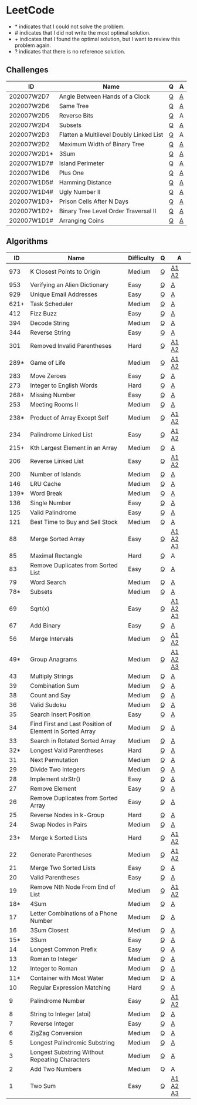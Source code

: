 # LeetCode

- \* indicates that I could not solve the problem.
- \# indicates that I did not write the most optimal solution.
- \+ indicates that I found the optimal solution, but I want to review this problem again.
- ? indicates that there is no reference solution.

## Challenges


| ID          | Name | Q | A |
|-------------|------|---|---|
| 202007W2D7  | Angle Between Hands of a Clock | [Q](https://leetcode.com/explore/challenge/card/july-leetcoding-challenge/545/week-2-july-8th-july-14th/3390/) | [A](/challenges/2020/07/W2/D7.py) |
| 202007W2D6  | Same Tree | [Q](https://leetcode.com/explore/challenge/card/july-leetcoding-challenge/545/week-2-july-8th-july-14th/3389/) | [A](/challenges/2020/07/W2/D6.py) |
| 202007W2D5  | Reverse Bits | [Q](https://leetcode.com/explore/challenge/card/july-leetcoding-challenge/545/week-2-july-8th-july-14th/3388/) | A |
| 202007W2D4  | Subsets | [Q](https://leetcode.com/explore/challenge/card/july-leetcoding-challenge/545/week-2-july-8th-july-14th/3387/) | [A](/challenges/2020/07/W2/D4.py) |
| 202007W2D3  | Flatten a Multilevel Doubly Linked List | [Q](https://leetcode.com/explore/challenge/card/july-leetcoding-challenge/545/week-2-july-8th-july-14th/3386/) | A |
| 202007W2D2  | Maximum Width of Binary Tree | [Q](https://leetcode.com/explore/challenge/card/july-leetcoding-challenge/545/week-2-july-8th-july-14th/3385/) | [A](/challenges/2020/07/W2/D2.py) |
| 202007W2D1* | 3Sum | [Q](https://leetcode.com/explore/challenge/card/july-leetcoding-challenge/545/week-2-july-8th-july-14th/3384/) | [A](/challenges/2020/07/W2/D1.py) |
| 202007W1D7# | Island Perimeter | [Q](https://leetcode.com/explore/challenge/card/july-leetcoding-challenge/544/week-1-july-1st-july-7th/3383/) | [A](/challenges/2020/07/W1/D7.py) |
| 202007W1D6  | Plus One | [Q](https://leetcode.com/explore/challenge/card/july-leetcoding-challenge/544/week-1-july-1st-july-7th/3382/) | [A](/challenges/2020/07/W1/D6.py) |
| 202007W1D5# | Hamming Distance | [Q](https://leetcode.com/explore/challenge/card/july-leetcoding-challenge/544/week-1-july-1st-july-7th/3381/) | [A](/challenges/2020/07/W1/D5.py) |
| 202007W1D4# | Ugly Number II | [Q](https://leetcode.com/explore/challenge/card/july-leetcoding-challenge/544/week-1-july-1st-july-7th/3380/) | [A](/challenges/2020/07/W1/D4.py) |
| 202007W1D3+ | Prison Cells After N Days | [Q](https://leetcode.com/explore/challenge/card/july-leetcoding-challenge/544/week-1-july-1st-july-7th/3379/) | [A](/challenges/2020/07/W1/D3.py) |
| 202007W1D2+ | Binary Tree Level Order Traversal II | [Q](https://leetcode.com/explore/challenge/card/july-leetcoding-challenge/544/week-1-july-1st-july-7th/3378/) | [A](/challenges/2020/07/W1/D2.py) |
| 202007W1D1# | Arranging Coins | [Q](https://leetcode.com/explore/featured/card/july-leetcoding-challenge/544/week-1-july-1st-july-7th/3377/) | [A](/challenges/2020/07/W1/D1.py) |

## Algorithms

| ID    | Name | Difficulty | Q | A |
|-------|------|------------|---|---|
|  973  | K Closest Points to Origin | Medium | [Q](https://leetcode.com/problems/k-closest-points-to-origin/) | [A1](/solutions/973-1.py) [A2](/solutions/973-2.py) |
|  953  | Verifying an Alien Dictionary | Easy | [Q](https://leetcode.com/problems/verifying-an-alien-dictionary/) | [A](/solutions/953.py) |
|  929  | Unique Email Addresses | Easy | [Q](https://leetcode.com/problems/unique-email-addresses/) | [A](/solutions/929.py) |
|  621+ | Task Scheduler | Medium | [Q](https://leetcode.com/problems/task-scheduler/) | [A](/solutions/621.py) |
|  412  | Fizz Buzz | Easy | [Q](https://leetcode.com/problems/fizz-buzz/) | [A](/solutions/412.py) |
|  394  | Decode String | Medium | [Q](https://leetcode.com/problems/decode-string/) | [A](/solutions/394.py) |
|  344  | Reverse String | Easy | [Q](https://leetcode.com/problems/reverse-string/) | [A](/solutions/344.py) |
|  301  | Removed Invalid Parentheses | Hard | [Q](https://leetcode.com/problems/remove-invalid-parentheses/) | [A1](/solutions/301-1.py) [A2](/solutions/301-2.py) |
|  289* | Game of Life | Medium | [Q](https://leetcode.com/problems/game-of-life/) | [A1](/solutions/289-1.py) [A2](/solutions/289-2.py) |
|  283  | Move Zeroes | Easy | [Q](https://leetcode.com/problems/move-zeroes/) | [A](/solutions/283.py) |
|  273  | Integer to English Words | Hard | [Q](https://leetcode.com/problems/integer-to-english-words/) | [A](/solutions/273.py) |
|  268+ | Missing Number | Easy | [Q](https://leetcode.com/problems/missing-number/) | [A](/solutions/268.py) |
|  253  | Meeting Rooms II | Medium | [Q](https://leetcode.com/problems/meeting-rooms-ii/) | [A](/solutions/253.py) |
|  238* | Product of Array Except Self | Medium | [Q](https://leetcode.com/problems/product-of-array-except-self/) | [A1](/solutions/238-1.py) [A2](/solutions/238-2.py) |
|  234  | Palindrome Linked List | Easy | [Q](https://leetcode.com/problems/palindrome-linked-list/) | [A1](/solutions/234-1.py) [A2](/solutions/234-2.py) |
|  215+ | Kth Largest Element in an Array | Medium | [Q](https://leetcode.com/problems/kth-largest-element-in-an-array/) | [A](/solutions/215.py) |
|  206  | Reverse Linked List | Easy | [Q](https://leetcode.com/problems/reverse-linked-list/) | [A1](/solutions/206-1.py) [A2](/solutions/206-2.py) |
|  200  | Number of Islands | Medium | [Q](https://leetcode.com/problems/number-of-islands/) | [A](/solutions/200.py) |
|  146  | LRU Cache | Medium | [Q](https://leetcode.com/problems/lru-cache/) | [A](/solutions/146-1.py) |
|  139* | Word Break | Medium | [Q](https://leetcode.com/problems/word-break/) | [A](/solutions/139.py) |
|  136  | Single Number | Easy | [Q](https://leetcode.com/problems/single-number/) | [A](/solutions/136.py) |
|  125  | Valid Palindrome | Easy | [Q](https://leetcode.com/problems/valid-palindrome/) | [A](/solutions/125.py) |
|  121  | Best Time to Buy and Sell Stock | Medium | [Q](https://leetcode.com/problems/best-time-to-buy-and-sell-stock/) | [A](/solutions/121.py) |
|   88  | Merge Sorted Array | Easy | [Q](https://leetcode.com/problems/merge-sorted-array/) | [A1](/solutions/88-1.py) [A2](/solutions/88-2.py) [A3](/solutions/88-3.py) |
|   85  | Maximal Rectangle | Hard | [Q](https://leetcode.com/problems/maximal-rectangle/) | A |
|   83  | Remove Duplicates from Sorted List | Easy | [Q](https://leetcode.com/problems/remove-duplicates-from-sorted-list/) | [A](/solutions/83.py) |
|   79  | Word Search | Medium | [Q](https://leetcode.com/problems/word-search/) | [A](/solutions/79.py) |
|   78* | Subsets | Medium | [Q](https://leetcode.com/problems/subsets/) | [A](/solutions/78.py) |
|   69  | Sqrt(x) | Easy | [Q](https://leetcode.com/problems/sqrtx/) | [A1](/solutions/69-1.py) [A2](/solutions/69-2.py) [A3](/solutions/69-3.py) |
|   67  | Add Binary | Easy | [Q](https://leetcode.com/problems/add-binary/) | [A](/solutions/67.py) |
|   56  | Merge Intervals | Medium | [Q](https://leetcode.com/problems/merge-intervals/) | [A1](/solutions/56-1.py) [A2](/solutions/56-2.py) |
|   49* | Group Anagrams | Medium | [Q](https://leetcode.com/problems/group-anagrams/) | [A1](/solutions/49-1.py) [A2](/solutions/49-2.py) [A3](/solutions/49-3.py) |
|   43  | Multiply Strings | Medium | [Q](https://leetcode.com/problems/multiply-strings/) | [A](/solutions/43.py) |
|   39  | Combination Sum | Medium | [Q](https://leetcode.com/problems/combination-sum/) | [A](/solutions/39.py) |
|   38  | Count and Say | Medium | [Q](https://leetcode.com/problems/count-and-say/) | [A](/solutions/38.py) |
|   36  | Valid Sudoku | Medium | [Q](https://leetcode.com/problems/valid-sudoku/) | [A](/solutions/36.py) |
|   35  | Search Insert Position | Easy | [Q](https://leetcode.com/problems/search-insert-position/) | [A](/solutions/35.py) |
|   34  | Find First and Last Position of Element in Sorted Array | Medium | [Q](https://leetcode.com/problems/find-first-and-last-position-of-element-in-sorted-array/) | [A](/solutions/34.py) |
|   33  | Search in Rotated Sorted Array | Medium | [Q](https://leetcode.com/problems/search-in-rotated-sorted-array/) | [A](/solutions/33.py) |
|   32* | Longest Valid Parentheses | Hard | [Q](https://leetcode.com/problems/longest-valid-parentheses/) | [A](/solutions/32.py) |
|   31  | Next Permutation | Medium | [Q](https://leetcode.com/problems/next-permutation/) | [A](/solutions/31.py) |
|   29  | Divide Two Integers | Medium | [Q](https://leetcode.com/problems/divide-two-integers/) | [A](/solutions/29.py) |
|   28  | Implement strStr() | Easy | [Q](https://leetcode.com/problems/implement-strstr/) | [A](/solutions/28.py) |
|   27  | Remove Element | Easy | [Q](https://leetcode.com/problems/remove-element/) | [A](/solutions/27.py) |
|   26  | Remove Duplicates from Sorted Array | Easy | [Q](https://leetcode.com/problems/remove-duplicates-from-sorted-array/) | [A](/solutions/26.py) |
|   25  | Reverse Nodes in k-Group | Hard | [Q](https://leetcode.com/problems/reverse-nodes-in-k-group/) | [A](/solutions/25.py) |
|   24  | Swap Nodes in Pairs | Medium | [Q](https://leetcode.com/problems/swap-nodes-in-pairs/) | [A](/solutions/24.py) |
|   23+ | Merge k Sorted Lists | Hard | [Q](https://leetcode.com/problems/merge-k-sorted-lists/) | [A1](/solutions/23-1.py) [A2](/solutions/23-2.py) |
|   22  | Generate Parentheses | Medium | [Q](https://leetcode.com/problems/generate-parentheses/) | [A1](/solutions/22-1.py) [A2](/solutions/22-2.py) |
|   21  | Merge Two Sorted Lists | Easy | [Q](https://leetcode.com/problems/merge-two-sorted-lists/) | [A](/solutions/21.py) |
|   20  | Valid Parentheses | Easy | [Q](https://leetcode.com/problems/valid-parentheses/) | [A](/solutions/20.py) |
|   19  | Remove Nth Node From End of List | Medium | [Q](https://leetcode.com/problems/remove-nth-node-from-end-of-list/) | [A1](/solutions/19-1.py) [A2](/solutions/19-2.py) |
|   18* | 4Sum | Medium | [Q](https://leetcode.com/problems/4sum/) | [A](/solutions/18.py) |
|   17  | Letter Combinations of a Phone Number | Medium | [Q](https://leetcode.com/problems/letter-combinations-of-a-phone-number/) | [A](/solutions/17.py) |
|   16  | 3Sum Closest | Medium | [Q](https://leetcode.com/problems/3sum-closest/) | [A](/solutions/16.py) |
|   15* | 3Sum | Easy | [Q](https://leetcode.com/problems/3sum/) | [A](/solutions/15.py) |
|   14  | Longest Common Prefix | Easy | [Q](https://leetcode.com/problems/longest-common-prefix/) | [A](/solutions/14.py) |
|   13  | Roman to Integer | Medium | [Q](https://leetcode.com/problems/roman-to-integer/) | [A](/solutions/13.py) |
|   12  | Integer to Roman | Medium | [Q](https://leetcode.com/problems/integer-to-roman/) | [A](/solutions/12.py) |
|   11* | Container with Most Water | Medium | [Q](https://leetcode.com/problems/container-with-most-water/) | [A](/solutions/11.py) |
|   10  | Regular Expression Matching | Hard | [Q](https://leetcode.com/problems/regular-expression-matching/) | [A](/solutions/10.py) | 
|    9  | Palindrome Number | Easy | [Q](https://leetcode.com/problems/palindrome-number/) | [A1](/solutions/9-1.py) [A2](/solutions/9-2.py) |
|    8  | String to Integer (atoi) | Medium | [Q](https://leetcode.com/problems/string-to-integer-atoi/) | [A](/solutions/8.py) |
|    7  | Reverse Integer | Easy | [Q](https://leetcode.com/problems/reverse-integer/) | [A](/solutions/7.py) |
|    6  | ZigZag Conversion | Medium | [Q](https://leetcode.com/problems/zigzag-conversion/) | [A](/solutions/6.py) |
|    5  | Longest Palindromic Substring | Medium | [Q](https://leetcode.com/problems/longest-palindromic-substring/) | [A](/solutions/5.py) |
|    3  | Longest Substring Without Repeating Characters | Medium | [Q](https://leetcode.com/problems/longest-substring-without-repeating-characters/) | [A](/solutions/3.py) |
|    2  | Add Two Numbers | Medium | Q | A |
|    1  | Two Sum | Easy | [Q](https://leetcode.com/problems/two-sum/) | [A1](/solutions/1-1.py) [A2](/solutions/1-2.py) [A3](/solutions/1-3.py) |
